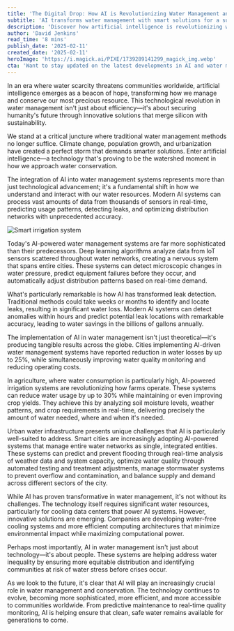 ```yaml
---
title: 'The Digital Drop: How AI is Revolutionizing Water Management and Conservation'
subtitle: 'AI transforms water management with smart solutions for a sustainable future'
description: 'Discover how artificial intelligence is revolutionizing water management and conservation, from smart leak detection to AI-powered irrigation systems that are helping secure our water future while promoting sustainability and environmental justice.'
author: 'David Jenkins'
read_time: '8 mins'
publish_date: '2025-02-11'
created_date: '2025-02-11'
heroImage: 'https://i.magick.ai/PIXE/1739289141299_magick_img.webp'
cta: 'Want to stay updated on the latest developments in AI and water management? Follow us on LinkedIn for exclusive insights and innovations shaping the future of sustainable water resources.'
---
```


In an era where water scarcity threatens communities worldwide, artificial intelligence emerges as a beacon of hope, transforming how we manage and conserve our most precious resource. This technological revolution in water management isn't just about efficiency—it's about securing humanity's future through innovative solutions that merge silicon with sustainability.

We stand at a critical juncture where traditional water management methods no longer suffice. Climate change, population growth, and urbanization have created a perfect storm that demands smarter solutions. Enter artificial intelligence—a technology that's proving to be the watershed moment in how we approach water conservation.

The integration of AI into water management systems represents more than just technological advancement; it's a fundamental shift in how we understand and interact with our water resources. Modern AI systems can process vast amounts of data from thousands of sensors in real-time, predicting usage patterns, detecting leaks, and optimizing distribution networks with unprecedented accuracy.

![Smart irrigation system](https://i.magick.ai/PIXE/1739289141303_magick_img.webp)

Today's AI-powered water management systems are far more sophisticated than their predecessors. Deep learning algorithms analyze data from IoT sensors scattered throughout water networks, creating a nervous system that spans entire cities. These systems can detect microscopic changes in water pressure, predict equipment failures before they occur, and automatically adjust distribution patterns based on real-time demand.

What's particularly remarkable is how AI has transformed leak detection. Traditional methods could take weeks or months to identify and locate leaks, resulting in significant water loss. Modern AI systems can detect anomalies within hours and predict potential leak locations with remarkable accuracy, leading to water savings in the billions of gallons annually.

The implementation of AI in water management isn't just theoretical—it's producing tangible results across the globe. Cities implementing AI-driven water management systems have reported reduction in water losses by up to 25%, while simultaneously improving water quality monitoring and reducing operating costs.

In agriculture, where water consumption is particularly high, AI-powered irrigation systems are revolutionizing how farms operate. These systems can reduce water usage by up to 30% while maintaining or even improving crop yields. They achieve this by analyzing soil moisture levels, weather patterns, and crop requirements in real-time, delivering precisely the amount of water needed, where and when it's needed.

Urban water infrastructure presents unique challenges that AI is particularly well-suited to address. Smart cities are increasingly adopting AI-powered systems that manage entire water networks as single, integrated entities. These systems can predict and prevent flooding through real-time analysis of weather data and system capacity, optimize water quality through automated testing and treatment adjustments, manage stormwater systems to prevent overflow and contamination, and balance supply and demand across different sectors of the city.

While AI has proven transformative in water management, it's not without its challenges. The technology itself requires significant water resources, particularly for cooling data centers that power AI systems. However, innovative solutions are emerging. Companies are developing water-free cooling systems and more efficient computing architectures that minimize environmental impact while maximizing computational power.

Perhaps most importantly, AI in water management isn't just about technology—it's about people. These systems are helping address water inequality by ensuring more equitable distribution and identifying communities at risk of water stress before crises occur.

As we look to the future, it's clear that AI will play an increasingly crucial role in water management and conservation. The technology continues to evolve, becoming more sophisticated, more efficient, and more accessible to communities worldwide. From predictive maintenance to real-time quality monitoring, AI is helping ensure that clean, safe water remains available for generations to come.
